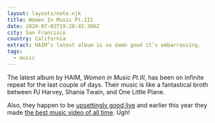 ```yaml
---
layout: layouts/note.njk
title: Women In Music Pt.III
date: 2020-07-03T19:28:42.366Z
city: San Francisco
country: California
extract: HAIM’s latest album is so damn good it’s embarrassing.
tags:
  - music
---
```


The latest album by HAIM, _Women in Music Pt.III_, has been on infinite repeat for the last couple of days. Their music is like a fantastical broth between PJ Harvey, Shania Twain, and One Little Plane.

Also, they happen to be [upsettingly good live](https://www.youtube.com/watch?v=XGILMne88AA) and earlier this year they made [the best music video of all time](https://www.youtube.com/watch?v=crZvtA9I4lY). Ugh!
